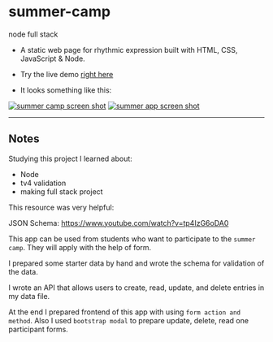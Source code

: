 # summer-camp

node full stack

- A static web page for rhythmic expression built with HTML, CSS, JavaScript & Node.

- Try the live demo [right here](https://summer-camp-form.herokuapp.com/)

- It looks something like this:

[![summer camp screen shot](./summer.png)](https://github.com/ayseakyol/summer-camp)
[![summer app screen shot](./summer2.png)](https://github.com/ayseakyol/summer-camp)

---

## Notes

Studying this project I learned about:

- Node
- tv4 validation
- making full stack project

This resource was very helpful:

JSON Schema: https://www.youtube.com/watch?v=tp4IzG6oDA0

This app can be used from students who want to participate to the `summer camp`. They will apply with the help of form.

I prepared some starter data by hand and wrote the schema for validation of the data.

I wrote an API that allows users to create, read, update, and delete entries in my data file.
  
At the end I prepared frontend of this app with using `form action and method`. Also I used `bootstrap modal` to prepare update, delete, read one participant forms.
